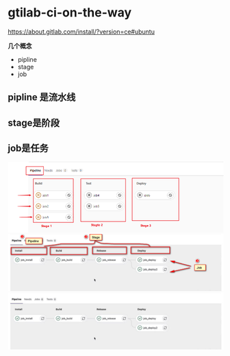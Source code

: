 # gtilab-ci-on-the-way

https://about.gitlab.com/install/?version=ce#ubuntu



**几个概念**
*  pipline
* stage
* job

##  pipline 是流水线
##  stage是阶段
##  job是任务


![gitlab-pipline-intro](_image/gitlab-pipline-intro.png)
![gitlab-ci-arch](_image/gitlab-ci-arch.jpg)
![gitlab-ci](_image/gitlab-ci.jpg)

